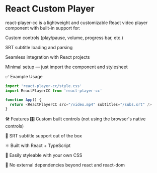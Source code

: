 # React Custom Player
react-player-cc is a lightweight and customizable React video player component with built-in support for:

Custom controls (play/pause, volume, progress bar, etc.)

SRT subtitle loading and parsing

Seamless integration with React projects

Minimal setup — just import the component and stylesheet

✅ Example Usage
```ts
import 'react-player-cc/style.css'
import ReactPlayerCC from 'react-player-cc'

function App() {
  return <ReactPlayerCC src="/video.mp4" subtitles="/subs.srt" />
}
```

🛠 Features
🎛 Custom built controls (not using the browser's native controls)

💬 SRT subtitle support out of the box

⚛ Built with React + TypeScript

🎨 Easily styleable with your own CSS

🚫 No external dependencies beyond react and react-dom

